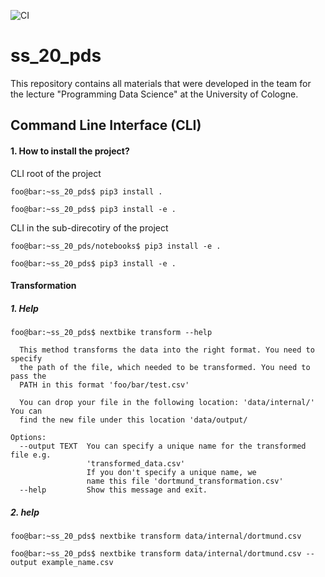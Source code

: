 ![CI](https://github.com/t00m-dev/ss_20_pds/workflows/CI/badge.svg?branch=master)
# ss_20_pds
This repository contains all materials that were developed in the team for the lecture "Programming Data Science" at the University of Cologne.

## Command Line Interface (CLI)

#### 1. How to install the project? 
CLI root of the project

```console
foo@bar:~ss_20_pds$ pip3 install .
``` 

```console
foo@bar:~ss_20_pds$ pip3 install -e .
```

CLI in the sub-direcotiry of the project

```console
foo@bar:~ss_20_pds/notebooks$ pip3 install -e .
```

```console
foo@bar:~ss_20_pds$ pip3 install -e .
```

#### Transformation 

##### 1. Help
```console
foo@bar:~ss_20_pds$ nextbike transform --help

  This method transforms the data into the right format. You need to specify
  the path of the file, which needed to be transformed. You need to pass the
  PATH in this format 'foo/bar/test.csv'

  You can drop your file in the following location: 'data/internal/' You can
  find the new file under this location 'data/output/

Options:
  --output TEXT  You can specify a unique name for the transformed file e.g.
                 'transformed_data.csv'
                 If you don't specify a unique name, we
                 name this file 'dortmund_transformation.csv'
  --help         Show this message and exit.
```

##### 2. help
```console
foo@bar:~ss_20_pds$ nextbike transform data/internal/dortmund.csv
```

```console
foo@bar:~ss_20_pds$ nextbike transform data/internal/dortmund.csv --output example_name.csv
```